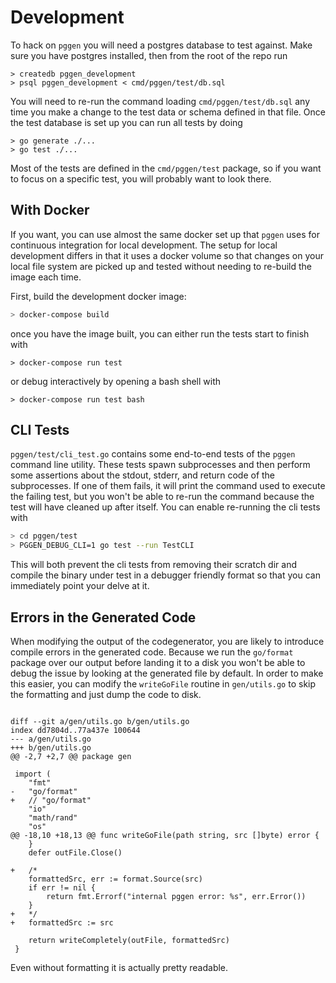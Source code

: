 # Development

To hack on `pggen` you will need a postgres database to test against.
Make sure you have postgres installed, then from the root of the repo run

```
> createdb pggen_development
> psql pggen_development < cmd/pggen/test/db.sql
```

You will need to re-run the command loading `cmd/pggen/test/db.sql` any time
you make a change to the test data or schema defined in that file. Once
the test database is set up you can run all tests by doing

```
> go generate ./...
> go test ./...
```

Most of the tests are defined in the `cmd/pggen/test` package, so if you
want to focus on a specific test, you will probably want to look there.

## With Docker

If you want, you can use almost the same docker set up that `pggen` uses for
continuous integration for local development. The setup for local development
differs in that it uses a docker volume so that changes on your local file system
are picked up and tested without needing to re-build the image each time.

First, build the development docker image:

```bash
> docker-compose build
```

once you have the image built, you can either run the tests
start to finish with

```
> docker-compose run test
```

or debug interactively by opening a bash shell with

```
> docker-compose run test bash
```

## CLI Tests

`pggen/test/cli_test.go` contains some end-to-end tests of the `pggen` command
line utility. These tests spawn subprocesses and then perform some assertions
about the stdout, stderr, and return code of the subprocesses. If one of them
fails, it will print the command used to execute the failing test, but you won't
be able to re-run the command because the test will have cleaned up after
itself. You can enable re-running the cli tests with

```bash
> cd pggen/test
> PGGEN_DEBUG_CLI=1 go test --run TestCLI
```

This will both prevent the cli tests from removing their scratch dir and
compile the binary under test in a debugger friendly format so that you can
immediately point your delve at it.

## Errors in the Generated Code

When modifying the output of the codegenerator, you are likely to introduce compile
errors in the generated code. Because we run the `go/format` package over our output
before landing it to a disk you won't be able to debug the issue by looking at the
generated file by default. In order to make this easier, you can modify the `writeGoFile`
routine in `gen/utils.go` to skip the formatting and just dump the code to disk.

```

diff --git a/gen/utils.go b/gen/utils.go
index dd7804d..77a437e 100644
--- a/gen/utils.go
+++ b/gen/utils.go
@@ -2,7 +2,7 @@ package gen

 import (
 	"fmt"
-	"go/format"
+	// "go/format"
 	"io"
 	"math/rand"
 	"os"
@@ -18,10 +18,13 @@ func writeGoFile(path string, src []byte) error {
 	}
 	defer outFile.Close()

+	/*
 	formattedSrc, err := format.Source(src)
 	if err != nil {
 		return fmt.Errorf("internal pggen error: %s", err.Error())
 	}
+	*/
+	formattedSrc := src

 	return writeCompletely(outFile, formattedSrc)
 }
```

Even without formatting it is actually pretty readable.
